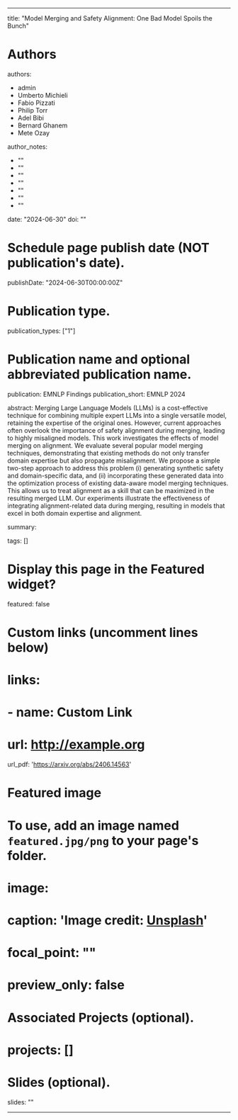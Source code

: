 ---

title: "Model Merging and Safety Alignment: One Bad Model Spoils the Bunch"

# Authors
authors:
- admin
- Umberto Michieli
- Fabio Pizzati
- Philip Torr
- Adel Bibi
- Bernard Ghanem
- Mete Ozay

author_notes:
- ""
- ""
- ""
- ""
- ""
- ""
- ""

date: "2024-06-30"
doi: ""

# Schedule page publish date (NOT publication's date).
publishDate: "2024-06-30T00:00:00Z"

# Publication type.
publication_types: ["1"]

# Publication name and optional abbreviated publication name.
publication: EMNLP Findings
publication_short: EMNLP 2024

abstract: Merging Large Language Models (LLMs) is a cost-effective technique for combining multiple expert LLMs into a single versatile model, retaining the expertise of the original ones. However, current approaches often overlook the importance of safety alignment during merging, leading to highly misaligned models. This work investigates the effects of model merging on alignment. We evaluate several popular model merging techniques, demonstrating that existing methods do not only transfer domain expertise but also propagate misalignment. We propose a simple two-step approach to address this problem (i) generating synthetic safety and domain-specific data, and (ii) incorporating these generated data into the optimization process of existing data-aware model merging techniques. This allows us to treat alignment as a skill that can be maximized in the resulting merged LLM. Our experiments illustrate the effectiveness of integrating alignment-related data during merging, resulting in models that excel in both domain expertise and alignment.

summary: 

tags: []

# Display this page in the Featured widget?
featured: false

# Custom links (uncomment lines below)
# links:
# - name: Custom Link
#   url: http://example.org

url_pdf: 'https://arxiv.org/abs/2406.14563'

# Featured image
# To use, add an image named `featured.jpg/png` to your page's folder. 
# image:
#   caption: 'Image credit: [**Unsplash**](https://unsplash.com/photos/pLCdAaMFLTE)'
#   focal_point: ""
#   preview_only: false

# Associated Projects (optional).
# projects: []

# Slides (optional).
slides: ""

---